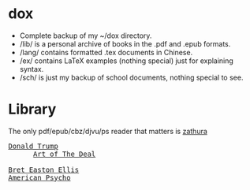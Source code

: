 # dox
* Complete backup of my ~/dox directory.
* /lib/ is a personal archive of books in the .pdf and .epub formats.
* /lang/ contains formatted .tex documents in Chinese.
* /ex/ contains LaTeX examples (nothing special) just for explaining syntax.
* /sch/ is just my backup of school documents, nothing special to see.

# Library
The only pdf/epub/cbz/djvu/ps reader that matters is <a href="https://pwmt.org/projects/zathura/">zathura</a>
<pre><a href="https://www.donaldjtrump.com/">Donald Trump</a>
      <a href="./lib/TheArtOfTheDeal.epub">Art of The Deal</a>

<a href="https://www.breteastonellis.com/about">Bret Easton Ellis</a>
<a href="./lib/AmericanPsycho.pdf">American Psycho</a>
</pre>
